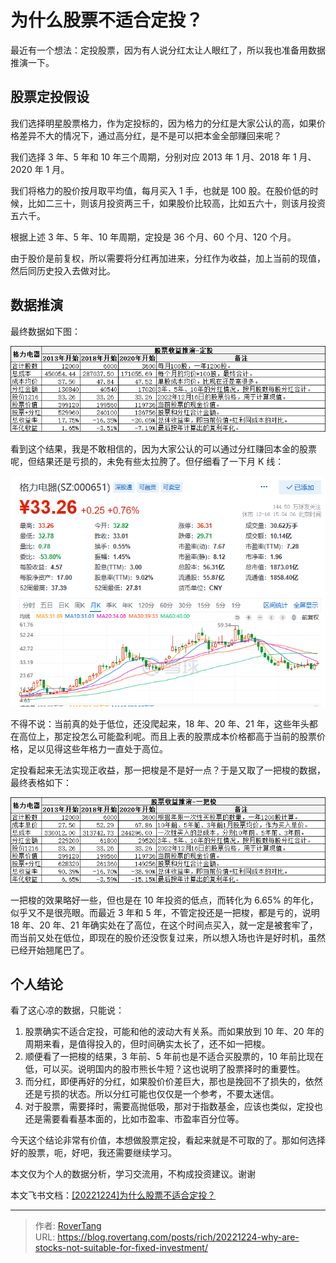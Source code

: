 # 为什么股票不适合定投？


最近有一个想法：定投股票，因为有人说分红太让人眼红了，所以我也准备用数据推演一下。

## 股票定投假设

我们选择明星股票格力，作为定投标的，因为格力的分红是大家公认的高，如果价格差异不大的情况下，通过高分红，是不是可以把本金全部赚回来呢？

我们选择 3 年、5 年和 10 年三个周期，分别对应 2013 年 1 月、2018 年 1 月、2020 年 1 月。

我们将格力的股价按月取平均值，每月买入 1 手，也就是 100 股。在股价低的时候，比如二三十，则该月投资两三千，如果股价比较高，比如五六十，则该月投资五六千。

根据上述 3 年、5 年、10 年周期，定投是 36 个月、60 个月、120 个月。

由于股价是前复权，所以需要将分红再加进来，分红作为收益，加上当前的现值，然后同历史投入去做对比。

## 数据推演

最终数据如下图：

![](static/boxcnRksz2fM2x5hahqyzQuE5ne.jpg)

看到这个结果，我是不敢相信的，因为大家公认的可以通过分红赚回本金的股票呢，但结果还是亏损的，未免有些太拉胯了。但仔细看了一下月 K 线：

![](static/boxcnIaCVNQzvpZwqm37JvrK1MQ.png)

不得不说：当前真的处于低位，还没爬起来，18 年、20 年、21 年，这些年头都在高位上，那定投怎么可能盈利呢。而且上表的股票成本价格都高于当前的股票价格，足以见得这些年格力一直处于高位。

定投看起来无法实现正收益，那一把梭是不是好一点？于是又取了一把梭的数据，最终表格如下：

![](static/boxcnRr0tPRf7nn014Ttikuv08g.jpg)

一把梭的效果略好一些，但也是在 10 年投资的低点，而转化为 6.65% 的年化，似乎又不是很亮眼。而最近 3 年和 5 年，不管定投还是一把梭，都是亏的，说明 18 年、20 年、21 年确实处在了高位，在这个时间点买入，就一定是被套牢了，而当前又处在低位，即现在的股价还没恢复过来，所以想入场也许是好时机，虽然已经开始翘尾巴了。

## 个人结论

看了这心凉的数据，只能说：

1. 股票确实不适合定投，可能和他的波动大有关系。而如果放到 10 年、20 年的周期来看，是值得投入的，但时间确实太长了，还不如一把梭。
2. 顺便看了一把梭的结果，3 年前、5 年前也是不适合买股票的，10 年前比现在低，可以买。说明国内的股市熊长牛短？这也说明了股票择时的重要性。
3. 而分红，即便再好的分红，如果股价价差巨大，那也是挽回不了损失的，依然还是亏损的状态。所以分红可能也仅仅是一个参考，不要太迷信。
4. 对于股票，需要择时，需要高抛低吸，那对于指数基金，应该也类似，定投也还是需要看看基本面的，比如市盈率、市盈率百分位等。

今天这个结论非常有价值，本想做股票定投，看起来就是不可取的了。那如何选择好的股票，呃，好吧，我还需要继续学习。

本文仅为个人的数据分析，学习交流用，不构成投资建议。谢谢

本文飞书文档：[[20221224]为什么股票不适合定投？](https://rovertang.feishu.cn/docx/GUJZdEtbmoBMrSxfFltcYJoUnrh)


---

> 作者: [RoverTang](https://rovertang.com)  
> URL: https://blog.rovertang.com/posts/rich/20221224-why-are-stocks-not-suitable-for-fixed-investment/  

